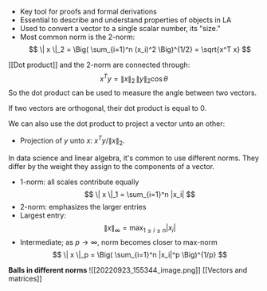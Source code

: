 - Key tool for proofs and formal derivations
- Essential to describe and understand properties of objects in LA
- Used to convert a vector to a single scalar number, its "size."
- Most common norm is the 2-norm:
$$
\| x \|_2 = \Big( \sum_{i=1}^n (x_i)^2 \Big)^{1/2}
= \sqrt{x^T x}
$$

[[Dot product]] and the 2-norm are connected through:
$$
x^T y = \| x \|_2 \, \| y \|_2 \cos \theta
$$
So the dot product can be used to measure the angle between two vectors.

If two vectors are orthogonal, their dot product is equal to 0.

We can also use the dot product to project a vector unto an other:
- Projection of $y$ unto $x$: $x^T y / \|x\|_2$.

In data science and linear algebra, it's common to use different norms. They differ by the weight they assign to the components of a vector.

- 1-norm: all scales contribute equally
$$
\| x \|_1 = \sum_{i=1}^n |x_i|
$$
- 2-norm: emphasizes the larger entries
- Largest entry:
$$
  \| x \|_\infty = \max_{1 \le i \le n} |x_i|
$$
- Intermediate; as $p \to \infty$, norm becomes closer to max-norm
$$
  \| x \|_p = \Big( \sum_{i=1}^n |x_i|^p \Big)^{1/p}
$$

**Balls in different norms**
![[20220923_155344_image.png]]
[[Vectors and matrices]]